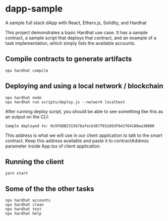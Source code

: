 # dapp-sample

A sample full stack dApp with React, Ethers.js, Solidity, and Hardhat

This project demonstrates a basic Hardhat use case. It has a sample contract, a sample script that deploys that contract, and an example of a task implementation, which simply lists the available accounts.

## Compile contracts to generate artifacts

```shell
npx hardhat compile
```

## Deploying and using a local network / blockchain

```shell
npx hardhat node
npx hardhat run scripts/deploy.js --network localhost
```

After running deploy script, you should be able to see something like this as an output on the CLI:

```
Sample deployed to: 0x5FbDB2315678afecb367f032d93F642f64180aa38000
```

This address is what we will use in our client application to talk to the smart contract. Keep this address available and paste it to contractAddress parameter inside App.tsx of client application.

## Running the client

```
yarn start
```

## Some of the the other tasks

```shell
npx hardhat accounts
npx hardhat clean
npx hardhat test
npx hardhat help
```
